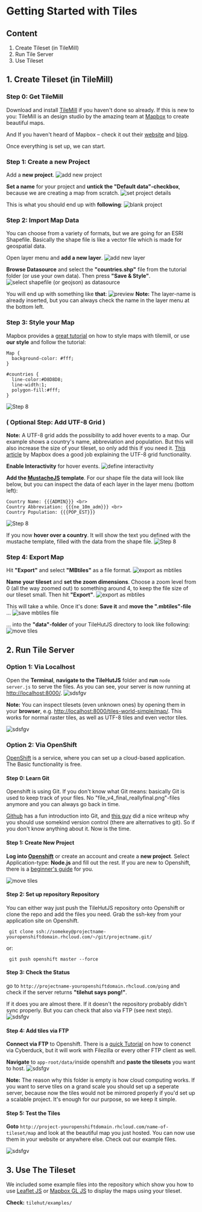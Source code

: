 # Getting Started with Tiles
## Content
1. Create Tileset (in TileMill)
2. Run Tile Server
3. Use Tileset

## 1. Create Tileset (in TileMill)

### Step 0: Get TileMill
Download and install [TileMill](https://www.mapbox.com/tilemill/) if you haven't done so already. If this is new to you: TileMill is an design studio by the amazing team at [Mapbox](mapbox.com) to create beautiful maps.

And If you haven't heard of Mapbox – check it out their [website](mapbox.com) and [blog](https://www.mapbox.com/blog/).

Once everything is set up, we can start.

### Step 1: Create a new Project
Add a **new project**.
![add new project](readme-assets/step_01_newProject.png)

**Set a name** for your project and **untick the "Default data"-checkbox**, because we are creating a map from scratch.
![set project details](readme-assets/step_02_projectDetails.png)

This is what you should end up with **following**:
![blank project](readme-assets/step_03_blankProject.png)


### Step 2: Import Map Data
You can choose from a variety of formats, but we are going for an ESRI Shapefile. Basically the shape file is like a vector file which is made for geospatial data.

Open layer menu and **add a new layer**.
![add new layer](readme-assets/step_04_addLayer.png)

**Browse Datasource** and select the **"countries.shp"** file from the tutorial folder (or use your own data). Then press **"Save & Style"**.
![select shapefile (or geojson) as datasource](readme-assets/step_05_layerDetails.png)

You will end up with something like **that**:
![preview](readme-assets/step_06_basicStyle.png)
**Note:** The layer-name is already inserted, but you can always check the name in the layer menu at the bottom left.

### Step 3: Style your Map
Mapbox provides a [great tutorial](https://www.mapbox.com/tilemill/docs/crashcourse/styling/) on how to style maps with tilemill, or use **our style** and follow the tutorial:

    Map {
      background-color: #fff;
    }

    #countries {
      line-color:#D8D8D8;
      line-width:1;
      polygon-fill:#fff;
    }
    
![Step 8](readme-assets/step_07_advancedStyle.png)

### ( Optional Step: Add UTF-8 Grid )

**Note:** A UTF-8 grid adds the possibility to add hover events to a map. Our example shows a country's name, abbreviation and population. But this will also increase the size of your tileset, so only add this if you need it. [This article](https://www.mapbox.com/blog/how-interactivity-works-utfgrid/) by Mapbox does a good job explaining the UTF-8 grid functionality.

**Enable Interactivity** for hover events.
![define interactivity](readme-assets/step_08_addInteractivity.png)

**Add the [MustacheJS](https://github.com/janl/mustache.js) template**.
For our shape file the data will look like below, but you can inspect the data of each layer in the layer menu (bottom left):

    Country Name: {{{ADMIN}}} <br>
    Country Abbreviation: {{{ne_10m_adm}}} <br>
    Country Population: {{{POP_EST}}}
![Step 8](readme-assets/step_09_addMustache.png)

If you now **hover over a country**. It will show the text you defined with the mustache template, filled with the data from the shape file.
![Step 8](readme-assets/step_10_testHover.png)

### Step 4: Export Map
Hit **"Export"** and select **"MBtiles"** as a file format.
![export as mbtiles](readme-assets/step_11_exportTiles.png)

**Name your tileset** and **set the zoom dimensions**. Choose a zoom level from 0 (all the way zoomed out) to something around 4, to keep the file size of our tileset small. Then hit **"Export"**.
![export as mbtiles](readme-assets/step_12_exportDetails.png)

This will take a while. Once it's done: **Save it** and **move the ".mbtiles"-file** ...
![save mbtiles file](readme-assets/step_13_save.png)

... into the **"data"-folder** of your TileHutJS directory to look like following:
![move tiles](readme-assets/step_14_result.png)

## 2. Run Tile Server
### Option 1: Via Localhost
Open the **Terminal**, **navigate to the TileHutJS** folder and **run** `node server.js` to serve the files. As you can see, your server is now running at <http://localhost:8000/>.
![sdsfgv](readme-assets/step_15_startServer.png)

**Note:** You can inspect tilesets (even unknown ones) by opening them in your **browser**, e.g. <http://localhost:8000/tiles-world-simple/map/>. This works for normal raster tiles, as well as UTF-8 tiles and even vector tiles.

![sdsfgv](readme-assets/step_16_mapPreview.png)

### Option 2: Via OpenShift
[OpenShift](https://www.openshift.com/) is a service, where you can set up a cloud-based application. The Basic functionality is free.

#### Step 0: Learn Git
Openshift is using Git. If you don't know what Git means: basically Git is used to keep track of your files. No "file_v4_final_reallyfinal.png"-files anymore and you can always go back in time.
 
[Github](https://try.github.io/) has a fun introduction into Git, and [this guy](http://betterexplained.com/articles/a-visual-guide-to-version-control/) did a nice writeup why you should use somekind version control (there are alternatives to git). So if you don't know anything about it. Now is the time.

#### Step 1: Create New Project
**Log into [Openshift](https://www.openshift.com/)** or create an account and create a **new project**. 
Select Application-type: **Node.js** and fill out the rest. If you are new to Openshift, there is a [beginner's guide](https://developers.openshift.com/en/getting-started-overview.html) for you.

![move tiles](readme-assets/step_17_openshiftApplication.png)

#### Step 2: Set up repository Repository
You can either way just push the TileHutJS repository onto Openshift or clone the repo and add the files you need. Grab the ssh-key from your application site on Openshift.

     git clone ssh://somekey@projectname-youropenshiftdomain.rhcloud.com/~/git/projectname.git/
     
or:

     git push openshift master --force
     

#### Step 3: Check the Status
go to `http://projectname-youropenshiftdomain.rhcloud.com/ping` and check if the server returns **"tilehut says pong!"**. 

If it does you are almost there. If it doesn't the repository probably didn't sync properly. But you can check that also via FTP (see next step).
![sdsfgv](readme-assets/step_20_pingPong.png)

#### Step 4: Add tiles via FTP
**Connect via FTP** to Openshift. There is a [quick Tutorial](http://www.openshifttutorial.cu.cc/access-to-openshift-through-sftp/) on how to conenct via Cyberduck, but it will work with Filezilla or every other FTP client as well.

**Navigate** to `app-root/data/`inside openshift and **paste the tilesets** you want to host.
![sdsfgv](readme-assets/step_21_cyberDuck.png)

**Note:** The reason why this folder is empty is how cloud computing works. If you want to serve tiles on a grand scale you should set up a seperate server, because now the tiles would not be mirrored properly if you'd set up a scalable project. It's enough for our purpose, so we keep it simple.

#### Step 5: Test the Tiles
**Goto** `http://project-youropenshiftdomain.rhcloud.com/name-of-tileset/map` and look at the beautiful map you just hosted. You can now use them in your website or anywhere else. Check out our example files.

![sdsfgv](readme-assets/step_22_result.png)

## 3. Use The Tileset
We included some example files into the repository which show you how to use [Leaflet JS](http://leafletjs.com/) or [Mapbox GL JS](https://www.mapbox.com/blog/mapbox-gl-js/) to display the maps using your tileset.

**Check:** `tilehut/examples/`
